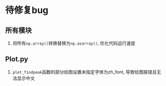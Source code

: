 # 待修复bug

## 所有模块
1. 将所有`np.array()`转换替换为`np.asarray()`, 优化代码运行速度

## Plot.py
1. `plot_findpeak`函数的部分绘图设置未指定字体为zh_font, 导致绘图报错且无法显示中文